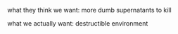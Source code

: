 what they think we want: more dumb supernatants to kill

what we actually want: destructible environment
